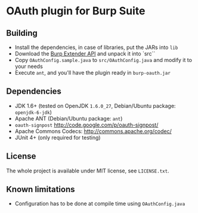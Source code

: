 OAuth plugin for Burp Suite
===========================

Building
--------

 - Install the dependencies, in case of libraries, put the JARs into `lib`
 - Download the [Burp Extender API][1] and unpack it into `src``
 - Copy `OAuthConfig.sample.java` to `src/OAuthConfig.java` and modify it to your needs
 - Execute `ant`, and you'll have the plugin ready in `burp-oauth.jar`

Dependencies
------------

 - JDK 1.6+ (tested on OpenJDK `1.6.0_27`, Debian/Ubuntu package: `openjdk-6-jdk`)
 - Apache ANT (Debian/Ubuntu package: `ant`)
 - `oauth-signpost` http://code.google.com/p/oauth-signpost/
 - Apache Commons Codecs: http://commons.apache.org/codec/
 - JUnit 4+ (only required for testing)

License
-------

The whole project is available under MIT license, see `LICENSE.txt`.

Known limitations
-----------------

 - Configuration has to be done at compile time using `OAuthConfig.java`

  [1]: http://portswigger.net/burp/extender/api/burp_extender_api.zip
